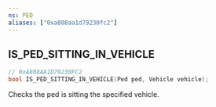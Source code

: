 ```yaml
---
ns: PED
aliases: ["0xa808aa1d79230fc2"]
---
```

## IS_PED_SITTING_IN_VEHICLE

```c
// 0xA808AA1D79230FC2
bool IS_PED_SITTING_IN_VEHICLE(Ped ped, Vehicle vehicle);
```

Checks the ped is sitting the specified vehicle.

